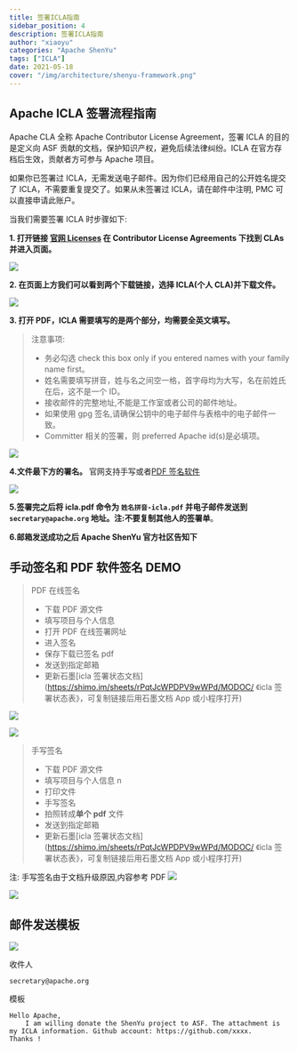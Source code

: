 ```yaml
---
title: 签署ICLA指南
sidebar_position: 4
description: 签署ICLA指南
author: "xiaoyu"
categories: "Apache ShenYu"
tags: ["ICLA"]
date: 2021-05-18
cover: "/img/architecture/shenyu-framework.png"
---
```


## Apache ICLA 签署流程指南

Apache CLA 全称 Apache Contributor License Agreement，签署 ICLA 的目的是定义向 ASF 贡献的文档，保护知识产权，避免后续法律纠纷。ICLA 在官方存档后生效，贡献者方可参与 Apache 项目。

如果你已签署过 ICLA，无需发送电子邮件。因为你们已经用自己的公开姓名提交了 ICLA，不需要重复提交了。如果从未签署过 ICLA，请在邮件中注明, PMC 可以直接申请此账户。

当我们需要签署 ICLA 时步骤如下:

**1. 打开链接 [官网 Licenses](https://www.apache.org/licenses/#clas) 在 Contributor License Agreements 下找到 CLAs 并进入页面。**

![](/img/shenyu/icla/page_link_v2.0.png)

**2. 在页面上方我们可以看到两个下载链接，选择 ICLA(个人 CLA)并下载文件。**

![](/img/shenyu/icla/download_v2.0.png)

**3. 打开 PDF，ICLA 需要填写的是两个部分，均需要全英文填写。**

> 注意事项:
>
> - 务必勾选 check this box only if you entered names with your family name first。
> - 姓名需要填写拼音，姓与名之间空一格，首字母均为大写，名在前姓氏在后，这不是一个 ID。
> - 接收邮件的完整地址,不能是工作室或者公司的邮件地址。
> - 如果使用 gpg 签名,请确保公钥中的电子邮件与表格中的电子邮件一致。
> - Committer 相关的签署，则 preferred Apache id(s)是必填项。

![](/img/shenyu/icla/information_v2.0.png)

**4.文件最下方的署名。** 官网支持手写或者[PDF 签名软件](https://pdf.yozocloud.cn/p/pdfaddsign)

![](/img/shenyu/icla/sign_v2.0.png)

**5.签署完之后将 icla.pdf 命令为 `姓名拼音-icla.pdf` 并电子邮件发送到 `secretary@apache.org` 地址。注:不要复制其他人的签署单**。

**6.邮箱发送成功之后 Apache ShenYu 官方社区告知下**

## 手动签名和 PDF 软件签名 DEMO

> PDF 在线签名
>
> - 下载 PDF 源文件
> - 填写项目与个人信息
> - 打开 PDF 在线签署网址
> - 进入签名
> - 保存下载已签名 pdf
> - 发送到指定邮箱
> - 更新石墨[icla 签署状态文档](https://shimo.im/sheets/rPqtJcWPDPV9wWPd/MODOC/ 《icla 签署状态表》，可复制链接后用石墨文档 App 或小程序打开)

![](/img/shenyu/icla/example_v2.0.png)

![](/img/shenyu/icla/pls_sign_v2.0.png)

> 手写签名
>
> - 下载 PDF 源文件
> - 填写项目与个人信息 n
> - 打印文件
> - 手写签名
> - 拍照转成**单个 pdf** 文件
> - 发送到指定邮箱
> - 更新石墨[icla 签署状态文档](https://shimo.im/sheets/rPqtJcWPDPV9wWPd/MODOC/ 《icla 签署状态表》，可复制链接后用石墨文档 App 或小程序打开)

注: 手写签名由于文档升级原因,内容参考 PDF
![](/img/shenyu/icla/doc_example_v2.0.png)

![](/img/shenyu/icla/doc_content_v2.0.png)

## 邮件发送模板

![](/img/shenyu/icla/email_v2.0.png)

收件人

```
secretary@apache.org
```

模板

```
Hello Apache,
    I am willing donate the ShenYu project to ASF. The attachment is my ICLA information. Github account: https://github.com/xxxx.
Thanks !
```
